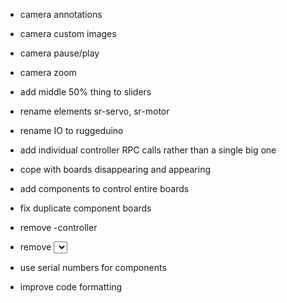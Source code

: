 - camera annotations
- camera custom images
- camera pause/play
- camera zoom
- add middle 50% thing to sliders

- rename elements sr-servo, sr-motor
- rename IO to ruggeduino

- add individual controller RPC calls rather than a single big one
- cope with boards disappearing and appearing
- add components to control entire boards
- fix duplicate component boards
- remove -controller
- remove <select> board selection
- use serial numbers for components
- improve code formatting
